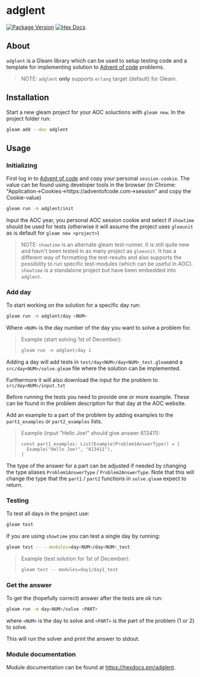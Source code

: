 # adglent

[![Package Version](https://img.shields.io/hexpm/v/adglent)](https://hex.pm/packages/adglent)
[![Hex Docs](https://img.shields.io/badge/hex-docs-ffaff3)](https://hexdocs.pm/adglent/)

## About

`adglent` is a Gleam library which can be used to setup testing code and a template for implementing solution to [Advent of code](https://adventofcode.com/) problems.

> NOTE: `adglent` **only** supports `erlang` target (default) for Gleam.

## Installation

Start a new gleam project for your AOC soluctions with `gleam new`. In the project folder run:

```sh
gleam add --dev adglent
```

## Usage

### Initializing

First log in to [Advent of code](https://adventofcode.com/) and copy your personal `session-cookie`. The value can be found using developer tools in the browser (in Chrome: "Application->Cookies->https://adventofcode.com->session" and copy the Cookie-value)

```sh
gleam run -m adglent/init
```

Input the AOC year, you personal AOC session cookie and select if `showtime` should be used for tests (otherwise it will assume the project uses `gleeunit` as is default for `gleam new <project>`)

> NOTE: `showtime` is an alternate gleam test-runner. It is still quite new and havn't been tested in as many project as `gleeunit`. It has a different way of formatting the test-results and also supports the possibility to run specific test-modules (which can be useful in AOC). `showtime` is a standalone project but have been embedded into `adglent`.

### Add day

To start working on the solution for a specific day run:

```sh
gleam run -m adglent/day <NUM>
```

Where `<NUM>` is the day number of the day you want to solve a problem for.

> Example (start solving 1st of December):
>
> ```sh
> gleam run -m adglent/day 1
> ```

Adding a day will add tests in `test/day<NUM>/day<NUM>_test.gleam`and a `src/day<NUM>/solve.gleam` file where the solution can be implemented.

Furthermore it will also download the input for the problem to `src/day<NUM>/input.txt`

Before running the tests you need to provide one or more example. These can be found in the problem description for that day at the AOC website.

Add an example to a part of the problem by adding examples to the `part1_examples` or `part2_examples` lists.

> Example (input "Hello Joe!" should give answer 613411):
>
> ```gleam
> const part1_examples: List(Example(Problem1AnswerType)) = [
>   Example("Hello Joe!", "613411"),
> ]
> ```

The type of the answer for a part can be adjusted if needed by changing the type aliases `Problem1AnswerType` / `Problem2AnswerType`. Note that this will change the type that the `part1` / `part2` functions in `solve.gleam` expect to return.

### Testing

To test all days in the project use:

```sh
gleam test
```

If you are using `showtime` you can test a single day by running:

```sh
gleam test -- --modules=day<NUM>/day<NUM>_test
```

> Example (test solution for 1st of December):
>
> ```sh
> gleam test -- modules=day1/day1_test
> ```

### Get the answer

To get the (hopefully correct) answer after the tests are ok run:

```sh
gleam run -m day<NUM>/solve <PART>
```

where `<NUM>` is the day to solve and `<PART>` is the part of the problem (1 or 2) to solve.

This will run the solver and print the answer to stdout.

### Module documentation

Module documentation can be found at <https://hexdocs.pm/adglent>.
